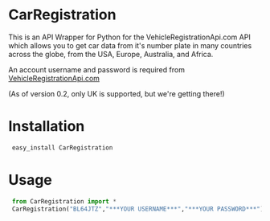 CarRegistration
===========

This is an API Wrapper for Python for the VehicleRegistrationApi.com API
which allows you to get car data from it's number plate in many countries
across the globe, from the USA, Europe, Australia, and Africa.

An account username and password is required from [VehicleRegistrationApi.com](http://www.VehicleRegistrationApi.com)

(As of version 0.2, only UK is supported, but we're getting there!)

# Installation
```python
 easy_install CarRegistration
```

# Usage
```python
 from CarRegistration import *
 CarRegistration("BL64JTZ","***YOUR USERNAME***","***YOUR PASSWORD***")
```
